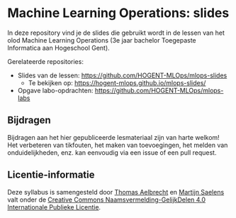 # Machine Learning Operations: slides

In deze repository vind je de slides die gebruikt wordt in de lessen van het olod Machine Learning Operations (3e jaar bachelor Toegepaste Informatica aan Hogeschool Gent).

Gerelateerde repositories:

-   Slides van de lessen: <https://github.com/HOGENT-MLOps/mlops-slides>
    -   Te bekijken op: <https://hogent-mlops.github.io/mlops-slides/>
-   Opgave labo-opdrachten: <https://github.com/HOGENT-MLOps/mlops-labs>

## Bijdragen

Bijdragen aan het hier gepubliceerde lesmateriaal zijn van harte welkom! Het verbeteren van tikfouten, het maken van toevoegingen, het melden van onduidelijkheden, enz. kan eenvoudig via een issue of een pull request.

## Licentie-informatie

Deze syllabus is samengesteld door [Thomas Aelbrecht](https://github.com/thomasaelbrecht) en [Martijn Saelens](mailto:martijn.saelens@hogent.be) valt onder de [Creative Commons Naamsvermelding-GelijkDelen 4.0 Internationale Publieke Licentie](https://creativecommons.org/licenses/by-sa/4.0/).
